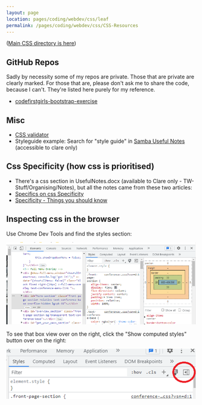 ```yaml
---
layout: page
location: pages/coding/webdev/css/leaf
permalink: /pages/coding/webdev/css/CSS-Resources
---
```


([Main CSS directory is here](/pages/coding/webdev/CSS))

## GitHub Repos 

Sadly by necessity some of my repos are private. Those that are private are clearly marked. For those that are, please don't ask me to share the code, because I can't. They're listed here purely for my reference.

- [codefirstgirls-bootstrap-exercise](https://github.com/claresudbery/codefirstgirls-bootstrap-exercise)

## Misc

- [CSS validator](http://jigsaw.w3.org/css-validator)
- Styleguide example: Search for "style guide" in [Samba Useful Notes](https://github.com/claresudbery/samba/blob/master/Useful-Notes.docx) (accessible to clare only)

## Css Specificity (how css is prioritised)

- There's a css section in UsefulNotes.docx (available to Clare only - TW-Stuff/Organising/Notes), but all the notes came from these two articles:
- [Specifics on css Specificity](http://css-tricks.com/specifics-on-css-specificity/)
- [Specificity - Things you should know](http://www.smashingmagazine.com/2007/07/27/css-specificity-things-you-should-know/)

## Inspecting css in the browser

Use Chrome Dev Tools and find the styles section:

![Chrome Dev Tools and styles](/resources/images/css-Chrome-Dev-Tools-all.png)

To see that box view over on the right, click the "Show computed styles" button over on the right:

![Chrome Dev Tools and css box view](/resources/images/css-Chrome-Dev-Tools-boxes.png)